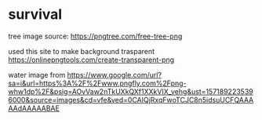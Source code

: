 # survival
tree image source:
https://pngtree.com/free-tree-png

used this site to make background trasparent
https://onlinepngtools.com/create-transparent-png

water image from
https://www.google.com/url?sa=i&url=https%3A%2F%2Fwww.pngfly.com%2Fpng-whw1dp%2F&psig=AOvVaw2nTkUXkQXf1XXkVIX_vehg&ust=1571892235396000&source=images&cd=vfe&ved=0CAIQjRxqFwoTCJC8n5idsuUCFQAAAAAdAAAAABAE
